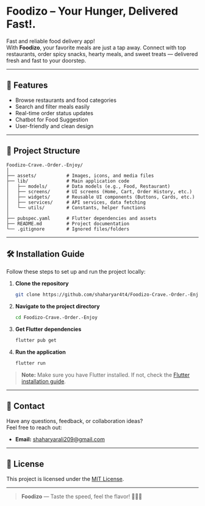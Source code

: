 # Foodizo – Your Hunger, Delivered Fast!.

Fast and reliable food delivery app!  
With **Foodizo**, your favorite meals are just a tap away. Connect with top restaurants, order spicy snacks, hearty meals, and sweet treats — delivered fresh and fast to your doorstep.

---

## 🚀 Features

- Browse restaurants and food categories
- Search and filter meals easily
- Real-time order status updates
- Chatbot for Food Suggestion
- User-friendly and clean design

---

## 📂 Project Structure

```
Foodizo-Crave.-Order.-Enjoy/
│
├── assets/           # Images, icons, and media files
├── lib/              # Main application code
│   ├── models/       # Data models (e.g., Food, Restaurant)
│   ├── screens/      # UI screens (Home, Cart, Order History, etc.)
│   ├── widgets/      # Reusable UI components (Buttons, Cards, etc.)
│   ├── services/     # API services, data fetching
│   └── utils/        # Constants, helper functions
│
├── pubspec.yaml      # Flutter dependencies and assets
├── README.md         # Project documentation
└── .gitignore        # Ignored files/folders
```

---

## 🛠️ Installation Guide

Follow these steps to set up and run the project locally:

1. **Clone the repository**
   ```bash
   git clone https://github.com/shaharyar4t4/Foodizo-Crave.-Order.-Enjoy.git
   ```

2. **Navigate to the project directory**
   ```bash
   cd Foodizo-Crave.-Order.-Enjoy
   ```

3. **Get Flutter dependencies**
   ```bash
   flutter pub get
   ```

4. **Run the application**
   ```bash
   flutter run
   ```

> **Note:** Make sure you have Flutter installed. If not, check the [Flutter installation guide](https://flutter.dev/docs/get-started/install).

---

## 📧 Contact

Have any questions, feedback, or collaboration ideas?  
Feel free to reach out:

- **Email:** [shaharyarali209@gmail.com](mailto:shaharyarali209@gmail.com)

---

## 📄 License

This project is licensed under the [MIT License](LICENSE).

---

> **Foodizo** — Taste the speed, feel the flavor! 🚀🍕🍔

